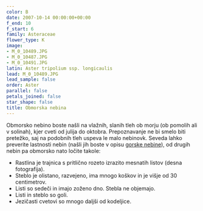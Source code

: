 ```yaml
---
color: B
date: 2007-10-14 00:00:00+00:00
f_end: 10
f_start: 6
family: Asteraceae
flower_type: K
image:
- M_0_10489.JPG
- M_0_10487.JPG
- M_0_10491.JPG
latin: Aster tripolium ssp. longicaulis
lead: M_0_10489.JPG
lead_sample: false
order: Aster
parallel: false
petals_joined: false
star_shape: false
title: Obmorska nebina
---
```

Obmorsko nebino boste našli na vlažnih, slanih tleh ob morju (ob pomolih ali v solinah), kjer cveti od julija do oktobra. Prepoznavanje ne bi smelo biti pretežko, saj na podobnih tleh uspeva le malo nebinovk. Seveda lahko preverite lastnosti nebin (našli jih boste v opisu [gorske nebine](../asteramellus/)), od drugih nebin pa obmorsko nato ločite takole:

-   Rastlina je trajnica s pritlično rozeto izrazito mesnatih listov (desna fotografija).
-   Steblo je olistano, razvejeno, ima mnogo koškov in je višje od 30 centimetrov.
-   Listi so sedeči in imajo zoženo dno. Stebla ne objemajo.
-   Listi in steblo so goli.
-   Jezičasti cvetovi so mnogo daljši od kodeljice.
